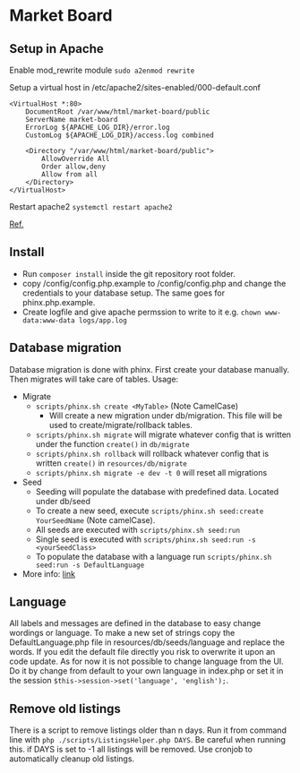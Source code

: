 # Market Board

## Setup in Apache
Enable mod_rewrite module `sudo a2enmod rewrite`

Setup a virtual host in /etc/apache2/sites-enabled/000-default.conf
```
<VirtualHost *:80>
	DocumentRoot /var/www/html/market-board/public
	ServerName market-board
	ErrorLog ${APACHE_LOG_DIR}/error.log
	CustomLog ${APACHE_LOG_DIR}/access.log combined

	<Directory "/var/www/html/market-board/public">
		AllowOverride All
        Order allow,deny
        Allow from all
    </Directory>
</VirtualHost>
```

Restart apache2 `systemctl restart apache2`

[Ref.](http://docs.slimframework.com/routing/rewrite/)
## Install
* Run `composer install` inside the git repository root folder.
* copy /config/config.php.example to /config/config.php and change the credentials to your database setup. The same goes for phinx.php.example.
* Create logfile and give apache permssion to write to it e.g. `chown www-data:www-data logs/app.log`

## Database migration
Database migration is done with phinx. First create your database manually. Then migrates will take care of tables. Usage:
* Migrate
    * `scripts/phinx.sh create <MyTable>` (Note CamelCase)
        * Will create a new migration under db/migration. This file will be used to create/migrate/rollback tables.
    * `scripts/phinx.sh migrate` will migrate whatever config that is written under the function `create()` in `db/migrate`
    * `scripts/phinx.sh rollback` will rollback whatever config that is written `create()` in `resources/db/migrate`
    * `scripts/phinx.sh migrate -e dev -t 0` will reset all migrations
* Seed
    * Seeding will populate the database with predefined data. Located under db/seed
    * To create a new seed, execute `scripts/phinx.sh seed:create YourSeedName` (Note camelCase).
    * All seeds are executed with `scripts/phinx.sh seed:run`
    * Single seed is executed with `scripts/phinx.sh seed:run -s <yourSeedClass>`
    * To populate the database with a language run `scripts/phinx.sh seed:run -s DefaultLanguage`
* More info: [link](http://docs.phinx.org/en/latest/intro.html)

## Language
All labels and messages are defined in the database to easy change wordings or language. To make a new set of strings 
copy the DefaultLanguage.php file in resources/db/seeds/language and replace the words. If you edit the default file directly 
you risk to overwrite it upon an code update. As for now it is not possible to change language from the UI. Do it by 
change from default to your own language in index.php or set it in the session `$this->session->set('language', 'english');`.

## Remove old listings
There is a script to remove listings older than n days. Run it from command line with `php ./scripts/ListingsHelper.php DAYS`. 
Be careful when running this. if DAYS is set to -1 all listings will be removed. Use cronjob to automatically cleanup old listings.
